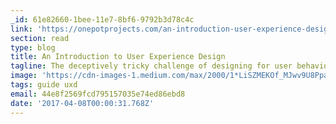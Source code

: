 ```yaml
---
_id: 61e82660-1bee-11e7-8bf6-9792b3d78c4c
link: 'https://onepotprojects.com/an-introduction-user-experience-design-2a7f8167bf03'
section: read
type: blog
title: An Introduction to User Experience Design
tagline: The deceptively tricky challenge of designing for user behaviour
image: 'https://cdn-images-1.medium.com/max/2000/1*LiSZMEKOf_MJwv9U8PpaCQ.png'
tags: guide uxd
email: 44e8f2569fcd795157035e74ed86ebd8
date: '2017-04-08T00:00:31.768Z'
---
```

